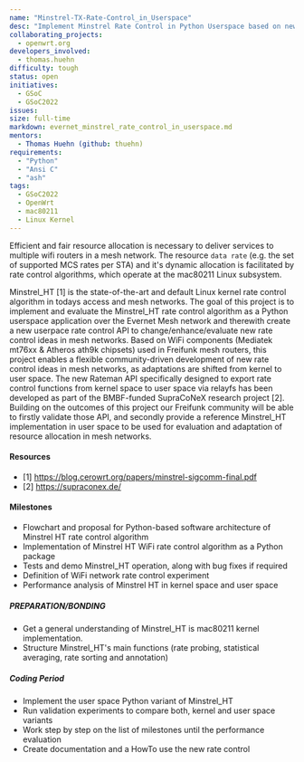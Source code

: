```yaml
---
name: "Minstrel-TX-Rate-Control_in_Userspace"
desc: "Implement Minstrel Rate Control in Python Userspace based on new mac80211 Linux Kernel relayfs Interface"
collaborating_projects:
  - openwrt.org
developers_involved:
  - thomas.huehn
difficulty: tough
status: open
initiatives:
  - GSoC
  - GSoC2022
issues:
size: full-time
markdown: evernet_minstrel_rate_control_in_userspace.md
mentors:
  - Thomas Huehn (github: thuehn)
requirements:
  - "Python"
  - "Ansi C"
  - "ash"
tags:
  - GSoC2022
  - OpenWrt
  - mac80211
  - Linux Kernel
---
```

Efficient and fair resource allocation is necessary to deliver services to multiple wifi routers in a mesh network.
The resource `data rate` (e.g. the set of supported MCS rates per STA) and it's dynamic allocation is facilitated by rate control algorithms, which operate at the mac80211 Linux subsystem.

Minstrel_HT [1] is the state-of-the-art and default Linux kernel rate control algorithm in todays access and mesh networks.
The goal of this project is to implement and evaluate the Minstrel_HT rate control algorithm as a Python userspace application over the Evernet Mesh network and therewith create a new userpace rate control API to change/enhance/evaluate new rate control ideas in mesh networks. Based on WiFi components (Mediatek mt76xx & Atheros ath9k chipsets) used in Freifunk mesh routers, this project enables a flexible community-driven development of new rate control ideas in mesh networks, as adaptations are shifted from kernel to user space. The new Rateman API specifically designed to export rate control functions from kernel space to user space via relayfs has been developed as part of the BMBF-funded SupraCoNeX research project [2].
Building on the outcomes of this project our Freifunk community will be able to firstly validate those API, and secondly provide a reference Minstrel_HT implementation in user space to be used for evaluation and adaptation of resource allocation in mesh networks.

#### Resources

* [1] https://blog.cerowrt.org/papers/minstrel-sigcomm-final.pdf
* [2] https://supraconex.de/

#### Milestones

* Flowchart and proposal for Python-based software architecture of Minstrel HT rate control algorithm
* Implementation of Minstrel HT WiFi rate control algorithm as a Python package
* Tests and demo Minstrel_HT operation, along with bug fixes if required
* Definition of WiFi network rate control experiment
* Performance analysis of Minstrel HT in kernel space and user space

##### PREPARATION/BONDING

* Get a general understanding of Minstrel_HT is mac80211 kernel implementation.
* Structure Minstrel_HT's main functions (rate probing, statistical averaging, rate sorting and annotation)

##### Coding Period

* Implement the user space Python variant of Minstrel_HT
* Run validation experiments to compare both, kernel and user space variants
* Work step by step on the list of milestones until the performance evaluation
* Create documentation and a HowTo use the new rate control
